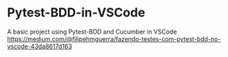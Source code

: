 # Pytest-BDD-in-VSCode
A basic project using Pytest-BDD and Cucumber in VSCode
https://medium.com/@filipehmguerra/fazendo-testes-com-pytest-bdd-no-vscode-43da8617d163
